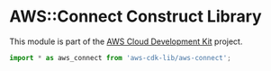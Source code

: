 # AWS::Connect Construct Library


This module is part of the [AWS Cloud Development Kit](https://github.com/aws/aws-cdk) project.

```ts nofixture
import * as aws_connect from 'aws-cdk-lib/aws-connect';
```

